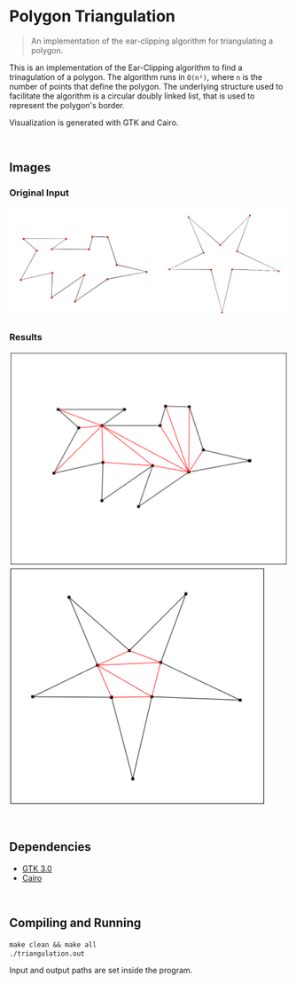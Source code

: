 # Polygon Triangulation
> An implementation of the ear-clipping algorithm for triangulating a polygon.

 This is an implementation of the Ear-Clipping algorithm to find a trinagulation of a polygon. The algorithm runs in `O(n²)`, where `n` is the number of points that define the polygon. The underlying structure used to facilitate the algorithm is a circular doubly linked list, that is used to represent the polygon's border.

 Visualization is generated with GTK and Cairo.

<br>

## Images

### Original Input
![](images/originalPoints.png)


### Results
![](images/exampleOne.png)
![](images/exampleTwo.png)


<br>

## Dependencies
* [GTK 3.0](https://www.cairographics.org/examples/)
* [Cairo](https://www.cairographics.org/)


<br>

## Compiling and Running
```
make clean && make all
./triangulation.out
```

Input and output paths are set inside the program.